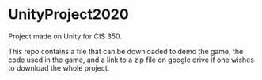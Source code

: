 # UnityProject2020
Project made on Unity for CIS 350.

This repo contains a file that can be downloaded to demo the game, the code used in the game, and a link to a zip file on google drive if one wishes to download the whole project.
